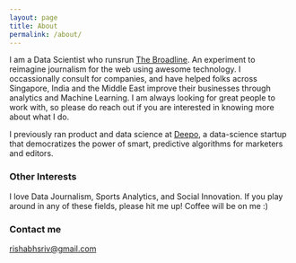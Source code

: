 ```yaml
---
layout: page
title: About
permalink: /about/
---
```


I am a Data Scientist who runsrun [The Broadline](http://thebroadline.com). An experiment to reimagine journalism for the web using awesome technology. I occassionally consult for companies, and have helped folks across Singapore, India and the Middle East improve their businesses through analytics and Machine Learning. I am always looking for great people to work with, so please do reach out if you are interested in knowing more about what I do.

I previously ran product and data science at [Deepo](http://deepo.io), a data-science startup that democratizes the power of smart, predictive algorithms for marketers and editors.

### Other Interests

I love Data Journalism, Sports Analytics, and Social Innovation. If you play around in any of these fields, please hit me up! Coffee will be on me :)

### Contact me

[rishabhsriv@gmail.com](mailto:rishabhsriv@gmail.com)
